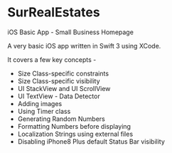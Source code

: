 # SurRealEstates
iOS Basic App - Small Business Homepage

A very basic iOS app written in Swift 3 using XCode. 

It covers a few key concepts -
  * Size Class-specific constraints
  * Size Class-specific visibility
  * UI StackView and UI ScrollView
  * UI TextView - Data Detector
  * Adding images
  * Using Timer class
  * Generating Random Numbers
  * Formatting Numbers before displaying
  * Localization Strings using external files
  * Disabling iPhone8 Plus default Status Bar visibility
  
  
